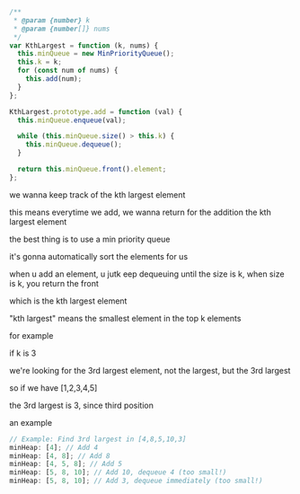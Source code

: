 ```js
/**
 * @param {number} k
 * @param {number[]} nums
 */
var KthLargest = function (k, nums) {
  this.minQueue = new MinPriorityQueue();
  this.k = k;
  for (const num of nums) {
    this.add(num);
  }
};

KthLargest.prototype.add = function (val) {
  this.minQueue.enqueue(val);

  while (this.minQueue.size() > this.k) {
    this.minQueue.dequeue();
  }

  return this.minQueue.front().element;
};
```

we wanna keep track of the kth largest element

this means everytime we add, we wanna return for the addition the kth largest element

the best thing is to use a min priority queue

it's gonna automatically sort the elements for us

when u add an element, u jutk eep dequeuing until the size is k, when size is k, you return the front

which is the kth largest element

"kth largest" means the smallest element in the top k elements

for example

if k is 3

we're looking for the 3rd largest element, not the largest, but the 3rd largest

so if we have [1,2,3,4,5]

the 3rd largest is 3, since third position

an example

```js
// Example: Find 3rd largest in [4,8,5,10,3]
minHeap: [4]; // Add 4
minHeap: [4, 8]; // Add 8
minHeap: [4, 5, 8]; // Add 5
minHeap: [5, 8, 10]; // Add 10, dequeue 4 (too small!)
minHeap: [5, 8, 10]; // Add 3, dequeue immediately (too small!)
```
